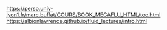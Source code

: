 https://perso.univ-lyon1.fr/marc.buffat/COURS/BOOK_MECAFLU_HTML/toc.html
https://albionlawrence.github.io/fluid_lectures/intro.html
